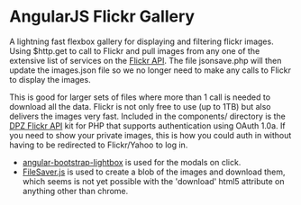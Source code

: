 # AngularJS Flickr Gallery
A lightning fast flexbox gallery for displaying and filtering flickr images. Using $http.get to call to Flickr and pull images from any one of the extensive list of services on the [Flickr API](https://www.flickr.com/services/api/). The file jsonsave.php will then update the images.json file so we no longer need to make any calls to Flickr to display the images.

This is good for larger sets of files where more than 1 call is needed to download all the data. Flickr is not only free to use (up to 1TB) but also delivers the images very fast. Included in the components/ directory is the [DPZ Flickr API](https://github.com/dopiaza/DPZFlickr) kit for PHP that supports authentication using OAuth 1.0a. If you need to show your private images, this is how you could auth in without having to be redirected to Flickr/Yahoo to log in.

- [angular-bootstrap-lightbox](https://github.com/compact/angular-bootstrap-lightbox) is used for the modals on click.
- [FileSaver.js](https://github.com/eligrey/FileSaver.js/) is used to create a blob of the images and download them, which seems is not yet possible with the 'download' html5 attribute on anything other than chrome.
